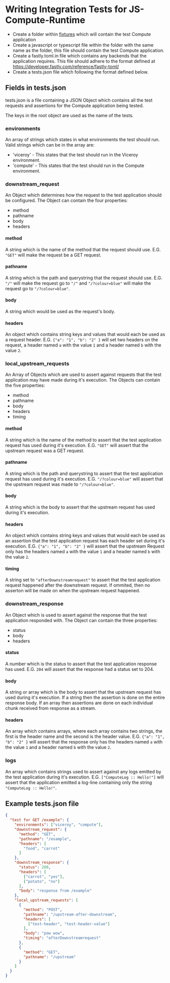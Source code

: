 # Writing Integration Tests for JS-Compute-Runtime

- Create a folder within [fixtures](./fixtures) which will contain the test Compute application
- Create a javascript or typescript file within the folder with the same name as the folder, this file should contain the test Compute application.
- Create a fastly.toml.in file which contains any backends that the application requires. This file should adhere to the format defined at <https://developer.fastly.com/reference/fastly-toml/>
- Create a tests.json file which following the format defined below.

## Fields in tests.json

tests.json is a file containing a JSON Object which contains all the test requests and assertions for the Compute application being tested.

The keys in the root object are used as the name of the tests.

### environments
An array of strings which states in what environments the test should run.
Valid strings which can be in the array are:
- 'viceroy' - This states that the test should run in the Viceroy environment.
- 'compute' - This states that the test should run in the Compute environment.

### downstream_request
An Object which determines how the request to the test application should be configured.
The Object can contain the four properties:
- method
- pathname
- body
- headers

#### method
A string which is the name of the method that the request should use.
E.G. `"GET"` will make the request be a GET request.

#### pathname
A string which is the path and querystring that the request should use.
E.G. `"/"` will make the request go to `"/"` and `"/?colour=blue"` will make the request go to `"/?colour=blue"`.

#### body
A string which would be used as the request's body.

#### headers
An object which contains string keys and values that would each be used as a request header.
E.G. `{"a": "1", "b": "2" }` will set two headers on the request, a header named `a` with the value `1` and a header named `b` with the value `2`.

### local_upstream_requests
An Array of Objects which are used to assert against requests that the test application may have made during it's execution.
The Objects can contain the five properties:
- method
- pathname
- body
- headers
- timing

#### method
A string which is the name of the method to assert that the test application request has used during it's execution.
E.G. `"GET"` will assert that the upstream request was a GET request.

#### pathname
A string which is the path and querystring to assert that the test application request has used during it's execution.
E.G. `"/?colour=blue"` will assert that the upstream request was made to `"/?colour=blue"`.

#### body
A string which is the body to assert that the upstream request has used during it's execution.

#### headers
An object which contains string keys and values that would each be used as an assertion that the test application request has each header set during it's execution.
E.G. `{"a": "1", "b": "2" }` will assert that the upstream Request only has the headers named `a` with the value `1` and a header named `b` with the value `2`.

#### timing
A string set to `"afterDownstreamrequest"` to assert that the test application request happened after the downstream request.
If ommited, then no asserton will be made on when the upstream request happened.


### downstream_response
An Object which is used to assert against the response that the test application responded with.
The Object can contain the three properties:
- status
- body
- headers

#### status
A number which is the status to assert that the test application response has used.
E.G. `204` will assert that the response had a status set to 204.

#### body
A string or array which is the body to assert that the upstream request has used during it's execution.
If a string then the assertion is done on the entire response body.
If an array then assertions are done on each individual chunk received from response as a stream.

#### headers
An array which contains arrays, where each array contains two strings, the first is the header name and the second is the header value.
E.G. `{"a": "1", "b": "2" }` will assert that the response only has the headers named `a` with the value `1` and a header named `b` with the value `2`.

### logs
An array which contains strings used to assert against any logs emitted by the test application during it's execution.
E.G. `["ComputeLog :: Hello!"]` will assert that the application emitted a log-line containing only the string `"ComputeLog :: Hello!"`.


## Example tests.json file
```json
{
  "test for GET /example": {
    "environments": ["viceroy", "compute"],
    "downstream_request": {
      "method": "GET",
      "pathname": "/example",
      "headers": [
        "food", "carrot"
      ]
    },
    "downstream_response": {
      "status": 200,
      "headers": [
        ["carrot", "yes"],
        ["potato", "no"]
      ],
      "body": "response from /example"
    },
    "local_upstream_requests": [
      {
        "method": "POST",
        "pathname": "/upstream-after-downstream",
        "headers": [
          ["test-header", "test-header-value"]
        ],
        "body": "pow wow",
        "timing": "afterDownstreamrequest"
      },
      {
        "method": "GET",
        "pathname": "/upstream"
      }
    ]
  }
}
```
